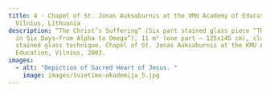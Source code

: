 ```yaml
---
title: 4 - Chapel of St. Jonas Auksaburnis at the VMU Academy of Education,
  Vilnius, Lithuania
description: “The Christ’s Suffering” (Six part stained glass piece “The World
  in Six Days–from Alpha to Omega”), 11 m² (one part – 125x145 cm), classical
  stained glass technique, Chapel of St. Jonas Auksaburnis at the KMU Academy of
  Education, Vilnius, 2003.
images:
  - alt: "Depiction of Sacred Heart of Jesus. "
    image: images/švietimo-akademija_5.jpg
---
```


